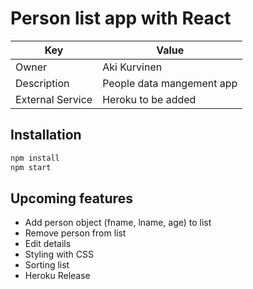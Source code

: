 # Person list app with React

| Key              | Value                     |
| ---------------- | ------------------------- |
| Owner            | Aki Kurvinen              |
| Description      | People data mangement app |
| External Service | Heroku to be added        |

## Installation

```js
npm install
npm start
```

## Upcoming features

- Add person object (fname, lname, age) to list
- Remove person from list
- Edit details
- Styling with CSS
- Sorting list
- Heroku Release
